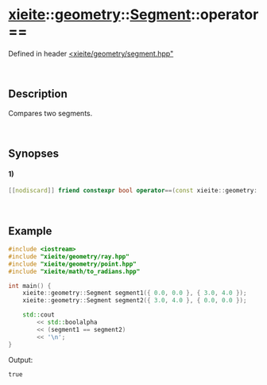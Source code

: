 # [xieite](../../../../../../xieite.md)\:\:[geometry](../../../../../../geometry.md)\:\:[Segment](../../../../segment.md)\:\:operator==
Defined in header [<xieite/geometry/segment.hpp"](../../../../../../../include/xieite/geometry/segment.hpp)

&nbsp;

## Description
Compares two segments.

&nbsp;

## Synopses
#### 1)
```cpp
[[nodiscard]] friend constexpr bool operator==(const xieite::geometry::Segment& segment1, const xieite::geometry::Segment& segment2) noexcept;
```

&nbsp;

## Example
```cpp
#include <iostream>
#include "xieite/geometry/ray.hpp"
#include "xieite/geometry/point.hpp"
#include "xieite/math/to_radians.hpp"

int main() {
    xieite::geometry::Segment segment1({ 0.0, 0.0 }, { 3.0, 4.0 });
    xieite::geometry::Segment segment2({ 3.0, 4.0 }, { 0.0, 0.0 });

    std::cout
        << std::boolalpha
        << (segment1 == segment2)
        << '\n';
}
```
Output:
```
true
```
